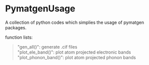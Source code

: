 # PymatgenUsage
A collection of python codes which simplies the usage of pymatgen packages.

function lists:  
>"gen_all()": generate .cif files  
>"plot_ele_band()": plot atom projected electronic bands  
>"plot_phonon_band()": plot atom projected phonon bands  
